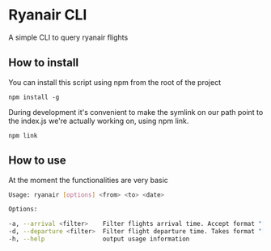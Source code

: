 # Ryanair CLI

A simple CLI to query ryanair flights

## How to install

You can install this script using npm from the root of the project
```
npm install -g
```

During development it's convenient to make the symlink on our path point to the index.js we're actually working on, using npm link.
```
npm link
```

## How to use

At the moment the functionalities are very basic

```bash
Usage: ryanair [options] <from> <to> <date>

Options:

-a, --arrival <filter>    Filter flights arrival time. Accept format "[<=>]{time}"
-d, --departure <filter>  Filter flight departure time. Takes format "[<=>]{time}"
-h, --help                output usage information
```
